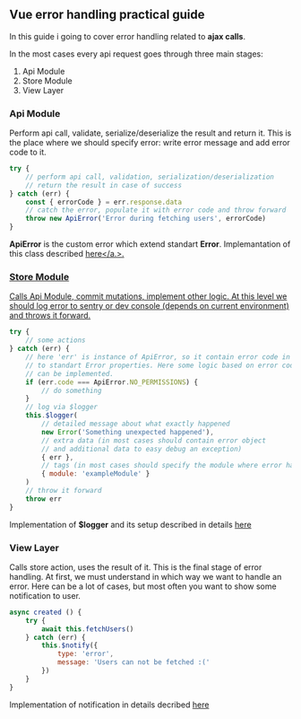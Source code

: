## Vue error handling practical guide
In this guide i going to cover error handling related to **ajax calls**.

In the most cases every api request goes through three main stages:
1. Api Module
2. Store Module
3. View Layer

### Api Module
Perform api call, validate, serialize/deserialize the result and return it. This is the place where we should specify error: write error message and add error code to it.
```javascript
try {
	// perform api call, validation, serialization/deserialization 
	// return the result in case of success
} catch (err) {
	const { errorCode } = err.response.data
	// catch the error, populate it with error code and throw forward
	throw new ApiError('Error during fetching users', errorCode)
}
```
**ApiError** is the custom error which extend standart **Error**. Implemantation of this class described <a href="#">here</a.>.

### Store Module
Calls Api Module, commit mutations, implement other logic. At this level we should log error to sentry or dev console (depends on current environment) and throws it forward.
```javascript
try {
	// some actions
} catch (err) {
	// here 'err' is instance of ApiError, so it contain error code in addition
	// to standart Error properties. Here some logic based on error code
	// can be implemented.
	if (err.code === ApiError.NO_PERMISSIONS) {
		// do something
	}
	// log via $logger
	this.$logger(
		// detailed message about what exactly happened
		new Error('Something unexpected happened'),
		// extra data (in most cases should contain error object
		// and additional data to easy debug an exception)
		{ err },
		// tags (in most cases should specify the module where error happened)
		{ module: 'exampleModule' }
	)
	// throw it forward
	throw err
}
```
Implementation of **$logger** and its setup described in details <a href="#s">here</a>
### View Layer
Calls store action, uses the result of it. This is the final stage of error handling. At first, we must understand in which way we want to handle an error. Here can be a lot of cases, but most often you want to show some notification to user.
```javascript
async created () {
	try {
		await this.fetchUsers()
	} catch (err) {
		this.$notify({
			type: 'error',
			message: 'Users can not be fetched :('
		})
	}
}
```
Implementation of notification in details decribed <a href="#">here</a>
